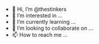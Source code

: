 - 👋 Hi, I’m @thestinkers
- 👀 I’m interested in ...
- 🌱 I’m currently learning ...
- 💞️ I’m looking to collaborate on ...
- 📫 How to reach me ...

<!---
thestinkers/thestinkers is a ✨ special ✨ repository because its `README.md` (this file) appears on your GitHub profile.
You can click the Preview link to take a look at your changes.
--->
